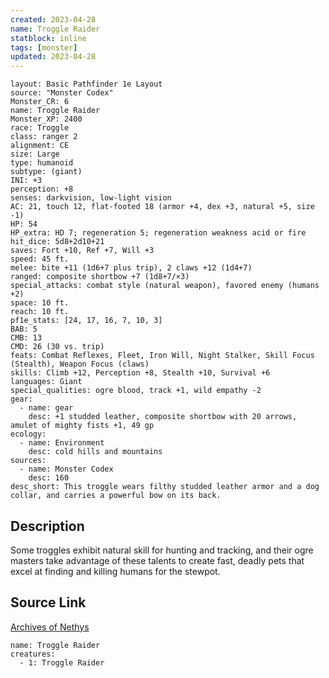 ```yaml
---
created: 2023-04-28
name: Troggle Raider
statblock: inline
tags: [monster]
updated: 2023-04-28
---
```

```statblock
layout: Basic Pathfinder 1e Layout
source: "Monster Codex"
Monster_CR: 6
name: Troggle Raider
Monster_XP: 2400
race: Troggle
class: ranger 2
alignment: CE
size: Large
type: humanoid
subtype: (giant)
INI: +3
perception: +8
senses: darkvision, low-light vision
AC: 21, touch 12, flat-footed 18 (armor +4, dex +3, natural +5, size -1)
HP: 54
HP_extra: HD 7; regeneration 5; regeneration weakness acid or fire
hit_dice: 5d8+2d10+21
saves: Fort +10, Ref +7, Will +3
speed: 45 ft.
melee: bite +11 (1d6+7 plus trip), 2 claws +12 (1d4+7)
ranged: composite shortbow +7 (1d8+7/×3)
special_attacks: combat style (natural weapon), favored enemy (humans +2)
space: 10 ft.
reach: 10 ft.
pf1e_stats: [24, 17, 16, 7, 10, 3]
BAB: 5
CMB: 13
CMD: 26 (30 vs. trip)
feats: Combat Reflexes, Fleet, Iron Will, Night Stalker, Skill Focus (Stealth), Weapon Focus (claws)
skills: Climb +12, Perception +8, Stealth +10, Survival +6
languages: Giant
special_qualities: ogre blood, track +1, wild empathy -2
gear:
  - name: gear
    desc: +1 studded leather, composite shortbow with 20 arrows, amulet of mighty fists +1, 49 gp
ecology:
  - name: Environment
    desc: cold hills and mountains
sources:
  - name: Monster Codex
    desc: 160
desc_short: This troggle wears filthy studded leather armor and a dog collar, and carries a powerful bow on its back.
```
## Description
Some troggles exhibit natural skill for hunting and tracking, and their ogre masters take advantage of these talents to create fast, deadly pets that excel at finding and killing humans for the stewpot.
## Source Link
[Archives of Nethys](https://aonprd.com/MonsterDisplay.aspx?ItemName=Troggle%20Raider)
```encounter-table
name: Troggle Raider
creatures:
  - 1: Troggle Raider
```
